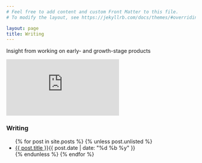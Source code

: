 ```yaml
---
# Feel free to add content and custom Front Matter to this file.
# To modify the layout, see https://jekyllrb.com/docs/themes/#overriding-theme-defaults

layout: page
title: Writing
---
```



Insight from working on early- and growth-stage products 

<iframe src="https://embeds.beehiiv.com/713db3ef-4447-4b6f-8670-a9fcf96f33dd?slim=true" data-test-id="beehiiv-embed" frameborder="0" scrolling="no" style="margin: 0; border-radius: 0px !important; background-color: transparent;"></iframe>

### Writing



<ul class="article-list">
{% for post in site.posts %}
{% unless post.unlisted %}
<li>
<span class="postname"><a href="{{ site.baseurl }}{{ post.url }}" >{{ post.title }}</a></span><span class="timestamp">{{ post.date | date: "%d %b %y" }}</span>
</li>
{% endunless %}
{% endfor %}
</ul>



